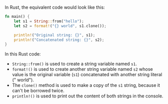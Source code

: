 In Rust, the equivalent code would look like this:

```rust
fn main() {
    let s1 = String::from("hello");
    let s2 = format!("{} world", s1.clone()); 

    println!("Original string: {}", s1);
    println!("Concatenated string: {}", s2);
}
```

In this Rust code:
- `String::from()` is used to create a string variable named `s1`.
- `format!()` is used to create another string variable named `s2` whose value is the original variable (`s1`) concatenated with another string literal (" world"). 
- The `clone()` method is used to make a copy of the `s1` string, because it can't be borrowed twice.
- `println!()` is used to print out the content of both strings in the console.
